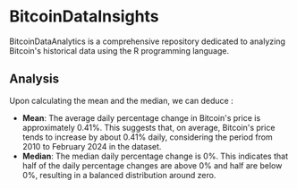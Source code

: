 # BitcoinDataInsights
BitcoinDataAnalytics is a comprehensive repository dedicated to analyzing Bitcoin's historical data using the R programming language.
## Analysis
Upon calculating the mean and the median, we can deduce :
- **Mean**: The average daily percentage change in Bitcoin's price is approximately 0.41%. This suggests that, on average, Bitcoin's price tends to increase by about 0.41% daily, considering the period from 2010 to February 2024 in the dataset.
- **Median**: The median daily percentage change is 0%. This indicates that half of the daily percentage changes are above 0% and half are below 0%, resulting in a balanced distribution around zero.
  
